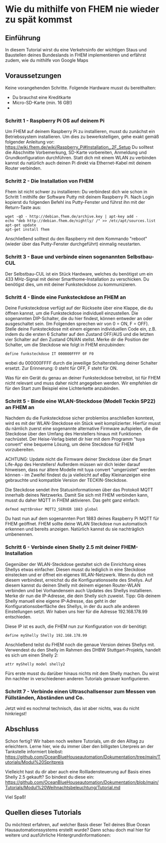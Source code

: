 # Wie du mithilfe von FHEM nie wieder zu spät kommst

## Einführung

In diesem Tutorial wirst du eine Verkehrsinfo der wichtigen Staus und Baustellen deines Bundeslands in FHEM implementieren und erfährst zudem, wie du mithilfe von Google Maps 

## Voraussetzungen
Keine vorangehenden Schritte. Folgende Hardware musst du bereithalten:
- Du brauchst eine Kreditkarte
- Micro-SD-Karte (min. 16 GB!)
- 

### Schritt 1 - Raspberry Pi OS auf deinem Pi

Um FHEM auf deinem Raspberry Pi zu installieren, musst du zunächst ein Betriebssystem installieren. Um dies zu bewerkstelligen, gehe exakt gemäß folgender Anleitung vor:
https://wiki.fhem.de/wiki/Raspberry_Pi#Installation_.2F_Setup
Du solltest die Abschnitte Vorbemerkung, SD-Karte vorbereiten, Anmeldung und Grundkonfiguration durchführen. Statt dich mit einem WLAN zu verbinden kannst du natürlich auch deinen Pi direkt via Ethernet-Kabel mit deinem Router verbinden.

### Schritt 2 - Die Installation von FHEM

Fhem ist nicht schwer zu installieren: Du verbindest dich wie schon in Schritt 1 mithilfe der Software Putty mit deinem Raspberry Pi. Nach Login kopierst du folgenden Befehl ins Putty-Fenster und führst ihn mit der Return-Taste aus: 

```
wget -qO - http://debian.fhem.de/archive.key | apt-key add -
echo "deb http://debian.fhem.de/nightly/ /" >> /etc/apt/sources.list
apt-get update
apt-get install fhem
```
Anschließend solltest du den Raspberry mit dem Kommando "reboot" (wieder über das Putty-Fenster durchgeführt) einmalig neustarten.

### Schritt 3 - Baue und verbinde einen sogenannten Selbstbau-CUL

Der Selbstbau-CUL ist ein Stück Hardware, welches du benötigst um ein 433 MHz-Signal mit deiner Smarthome-Installation zu verschicken. Du benötigst dies, um mit deiner Funksteckdose zu kommunizieren.

### Schritt 4 - Binde eine Funksteckdose an FHEM an

Deine Funksteckdose verfügt auf der Rückseite über eine Klappe, die du öffnen kannst, um die Funksteckdose individuell einzustellen. Die sogenannten DIP-Schalter, die du hier findest, können entweder an oder ausgeschaltet sein. (Im Folgenden sprechen wir von 0 = ON, F = OFF). Stelle deine Funksteckdose mit einem eigenen individuellen Code ein, z.B. indem du die ersten 6 Schalter auf den Zustand OFF/AUS und die letzten vier Schalter auf den Zustand ON/AN stellst. Merke dir die Position der Schalter, um die Steckdose wie folgt in FHEM einzubinden:

```
define funksteckdose IT 000000FFFF 0F F0
```

wobei du 000000FFFF durch die jeweilige Schalterstellung deiner Schalter ersetzt. Zur Erinnerung: 0 steht für OFF, F steht für ON.

Was für ein Gerät du genau an deiner Funksteckdose betreibst, ist für FHEM nicht relevant und muss daher nicht angegeben werden. Wir empfehlen dir für den Start zum Beispiel eine Lichterkette anzubinden.

### Schritt 5 - Binde eine WLAN-Steckdose (Modell Teckin SP22) an FHEM an

Nachdem du die Funksteckdose sicher problemlos anschließen konntest, wird es mit der WLAN-Steckdose ein Stück weit komplizierter. Hierfür musst du nämlich zuerst eine sogenannte alternative Firmware aufspielen, die die Steckdose über den Umfang des Herstellers hinaus mit Funktionen nachrüstet. Der Heise-Verlag bietet dir hier mit dem Programm "tuya convert" eine bequeme Lösung, um deine Steckdose für FHEM vorzubereiten.

ACHTUNG: Update nicht die Firmware deiner Steckdose über die Smart Life-App des Herstellers! Außerdem müssen wir dich leider darauf hinweisen, dass nur ältere Modelle mit tuya convert "umgerüstet" werden können - im Zweifel findest du ja vielleicht auf eBay Kleinanzeigen eine gebrauchte und kompatible Version der TECKIN-Steckdose.

Die Steckdose sendet ihre Statusinformationen über das Protokoll MQTT innerhalb deines Netzwerks. Damit Sie sich mit FHEM verbinden kann, musst du daher MQTT in FHEM aktivieren. Das geht ganz einfach:

```
defmod mqttBroker MQTT2_SERVER 1883 global
```
Du hast nun auf dem sogenannten Port 1883 deines Raspberry Pi MQTT für FHEM geöffnet. 
FHEM sollte deine WLAN Steckdose nun automatisch erkennen und bereits anzeigen. Natürlich kannst du sie nachträglich umbenennen.

### Schritt 6 - Verbinde einen Shelly 2.5 mit deiner FHEM-Installation

Gegenüber der WLAN-Steckdose gestaltet sich die Einrichtung eines Shellys etwas einfacher.
Diesen musst du lediglich in eine Steckdose einstecken und er öffnet ein eigenes WLAN-Netzwerk. Wenn du dich mit diesem verbindest, erreichst du die Konfigurationsseite des Shellys. Auf diesem kannst du deinen Shelly mit deinem eigenen Router-WLAN verbinden und bei Vorhandensein auch Updates des Shellys installieren.
Merke dir nun die IP-Adresse, die dein Shelly sich zuweist. Tipp: Gib deinem Shelly manuell eine eigene IP-Adresse, das geht in der Konfigurationsoberfläche des Shellys, in der du auch alle anderen Einstellungen setzt. Wir haben uns hier für die Adresse 192.168.178.99 entschieden.

Diese IP ist es auch, die FHEM nun zur Konfiguration von dir benötigt:
```
define myShelly Shelly 192.168.178.99
```
Anschließend teilst du FHEM noch die genaue Version deines Shellys mit. Verwendest du den Shelly im Rahmen des DHBW Stuttgart-Projekts, handelt es sich um einen Shelly 2:
```
attr myShelly model shelly2
```
Fürs erste musst du darüber hinaus nichts mit dem Shelly machen. Du wirst ihn nachher in verschiedenen anderen Tutorials genauer konfigurieren.

### Schritt 7 - Verbinde einen Ultraschallsensor zum Messen von Füllständen, Abständen und Co.
Jetzt wird es nochmal technisch, das ist aber nichts, was du nicht hinkriegst! 

## Abschluss
Schon fertig?
Wir haben noch weitere Tutorials, um dir den Alltag zu erleichtern.
Lerne hier, wie du immer über den billigsten Literpreis an der Tankstelle informiert bleibst:
https://github.com/OceanBlueHouseautomation/Dokumentation/tree/main/Tutorials/Modul%20Spritpreis

Vielleicht hast du dir aber auch eine Rollladensteuerung auf Basis eines Shelly 2.5 gekauft? So bindest du diese ein:
https://github.com/OceanBlueHouseautomation/Dokumentation/blob/main/Tutorials/Modul%20Weihnachtsbeleuchtung/Tutorial.md

Viel Spaß!

## Quellen dieses Tutorials
Du möchtest erfahren, auf welcher Basis dieser Teil deines Blue Ocean Hausautomationssystems erstellt wurde? Dann schau doch mal hier für weitere und ausführliche Hintergrundinformationen:

